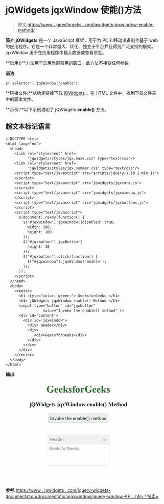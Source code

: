 # jQWidgets jqxWindow 使能()方法

> 原文:[https://www . geesforgeks . org/jqwidgets-jqxwindow-enable-method/](https://www.geeksforgeeks.org/jqwidgets-jqxwindow-enable-method/)

**简介:jQWidgets** 是一个 JavaScript 框架，用于为 PC 和移动设备制作基于 web 的应用程序。它是一个非常强大、优化、独立于平台并且得到广泛支持的框架。jqxWindow 用于在应用程序中输入数据或查看信息。

**启用()**方法用于启用当前禁用的窗口。此方法不接受任何参数。

**语法:**

```
$('selector').jqxWindow('enable');
```

**链接文件:**从给定链接下载 [jQWidgets](https://www.jqwidgets.com/download/) 。在 HTML 文件中，找到下载文件夹中的脚本文件。

> <link rel="”stylesheet”" href="”jqwidgets/styles/jqx.base.css”" type="”text/css”">
> 
> <link rel="”stylesheet”" href="”jqwidgets/styles/jqx.summer.css”" type="”text/css”">

**示例:**以下示例说明了 jQWidgets **enable()** 方法。

## 超文本标记语言

```
<!DOCTYPE html>
<html lang="en">
  <head>
    <link rel="stylesheet" href=
          "jqwidgets/styles/jqx.base.css" type="text/css"/>
    <link rel="stylesheet" href=
          "jqwidgets/styles/jqx.summer.css" type="text/css"/>
    <script type="text/javascript" src="scripts/jquery-1.10.2.min.js">
    </script>
    <script type="text/javascript" src="jqwidgets/jqxcore.js">
    </script>
    <script type="text/javascript" src="jqwidgets/jqxwindow.js">
    </script>
    <script type="text/javascript" src="jqwidgets/jqxbuttons.js">
    </script>
    <script type="text/javascript">
      $(document).ready(function() {
        $('#jqxwindow').jqxWindow({disabled: true,
          width: 200,
          height: 100
        });
        $("#jqxbutton").jqxButton({
          height: 30
        });
        $('#jqxbutton').click(function() {
          $("#jqxwindow").jqxWindow('enable');
        });
      });
    </script>
  </head>
  <body>
    <center>
      <h1 style="color: green;"> GeeksforGeeks </h1>
      <h3> jQWidgets jqxWindow enable() Method </h3>
      <input type="button" id="jqxbutton" 
                 value="Invoke the enable() method" />
      <div id='content'>
        <div id='jqxwindow'>
          <div> Header</div>
          <div>
             <div>GeeksforGeeks</div>
          </div>
        </div>
      </div>
    </center>
  </body>
</html>
```

**输出:**

![](img/0a3c4a276950234c4b60c5790b73c785.png)

**参考:**[https://www . jqwidgets . com/jquery-widgets-documentation/documentation/jqxwindow/jquery-window-API . htm？搜索=](https://www.jqwidgets.com/jquery-widgets-documentation/documentation/jqxwindow/jquery-window-api.htm?search=)